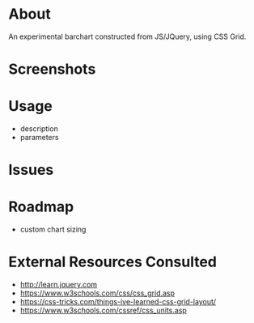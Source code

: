 # About
An experimental barchart constructed from JS/JQuery, using CSS Grid.

# Screenshots

# Usage
- description
- parameters

# Issues

# Roadmap
- custom chart sizing

# External Resources Consulted
- http://learn.jquery.com
- https://www.w3schools.com/css/css_grid.asp
- https://css-tricks.com/things-ive-learned-css-grid-layout/
- https://www.w3schools.com/cssref/css_units.asp
